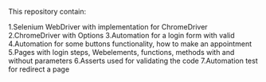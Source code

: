 This repository contain:

1.Selenium WebDriver with implementation for ChromeDriver
2.ChromeDriver with Options
3.Automation for a login form with valid
4.Automation for some buttons functionality, how to make an appointment
5.Pages with login steps, Webelements, functions, methods with and without parameters
6.Asserts used for validating the code
7.Automation test for redirect a page

